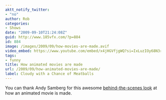 ```yaml
---
aktt_notify_twitter:
- "no"
author: Rob
categories:
- Shows
date: "2009-09-10T21:24:08Z"
guid: http://www.185vfx.com/?p=884
id: 884
image: /images/2009/09/how-movies-are-made.avif
video_embed: https://www.youtube.com/embed/x4jHGVfjgWQ?si=IxLuzIOy68N3rJQO
tags:
- funny
title: How animated movies are made
url: /2009/09/how-animated-movies-are-made/
label: Cloudy with a Chance of Meatballs
---
```



You can thank Andy Samberg for this awesome [behind-the-scenes look](http://www.youtube.com/watch?v=x4jHGVfjgWQ) at how an animated movie is made.